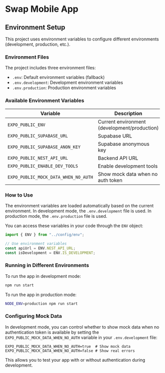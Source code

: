 # Swap Mobile App

## Environment Setup

This project uses environment variables to configure different environments (development, production, etc.).

### Environment Files

The project includes three environment files:

- `.env`: Default environment variables (fallback)
- `.env.development`: Development environment variables
- `.env.production`: Production environment variables

### Available Environment Variables

| Variable                             | Description                                  | Default                                  |
| ------------------------------------ | -------------------------------------------- | ---------------------------------------- |
| `EXPO_PUBLIC_ENV`                    | Current environment (development/production) | development                              |
| `EXPO_PUBLIC_SUPABASE_URL`           | Supabase URL                                 | your_supabase_url_here |
| `EXPO_PUBLIC_SUPABASE_ANON_KEY`      | Supabase anonymous key                       | (key value)                              |
| `EXPO_PUBLIC_NEST_API_URL`           | Backend API URL                              | http://127.0.0.1:3000                    |
| `EXPO_PUBLIC_ENABLE_DEV_TOOLS`       | Enable development tools                     | true                                     |
| `EXPO_PUBLIC_MOCK_DATA_WHEN_NO_AUTH` | Show mock data when no auth token            | true                                     |

### How to Use

The environment variables are loaded automatically based on the current environment. In development mode, the `.env.development` file is used. In production mode, the `.env.production` file is used.

You can access these variables in your code through the `ENV` object:

```javascript
import { ENV } from "../config/env";

// Use environment variables
const apiUrl = ENV.NEST_API_URL;
const isDevelopment = ENV.IS_DEVELOPMENT;
```

### Running in Different Environments

To run the app in development mode:

```bash
npm run start
```

To run the app in production mode:

```bash
NODE_ENV=production npm run start
```

### Configuring Mock Data

In development mode, you can control whether to show mock data when no authentication token is available by setting the `EXPO_PUBLIC_MOCK_DATA_WHEN_NO_AUTH` variable in your `.env.development` file:

```
EXPO_PUBLIC_MOCK_DATA_WHEN_NO_AUTH=true  # Show mock data
EXPO_PUBLIC_MOCK_DATA_WHEN_NO_AUTH=false # Show real errors
```

This allows you to test your app with or without authentication during development.
